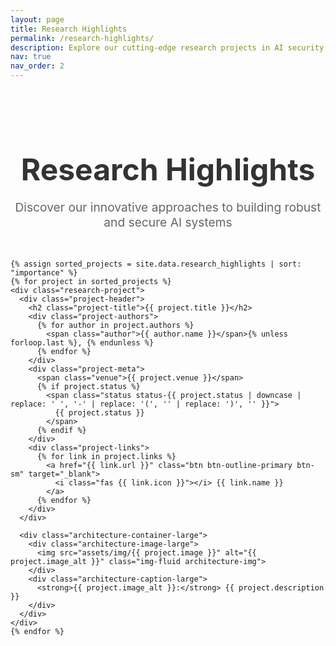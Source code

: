 ```yaml
---
layout: page
title: Research Highlights
permalink: /research-highlights/
description: Explore our cutting-edge research projects in AI security, vision-language models, and federated learning.
nav: true
nav_order: 2
---
```


<div class="research-highlights">
  <div class="container">
    <div class="row">
      <div class="col-lg-12">
        <h1 class="research-title">Research Highlights</h1>
        <p class="research-subtitle">Discover our innovative approaches to building robust and secure AI systems</p>
      </div>
    </div>

    {% assign sorted_projects = site.data.research_highlights | sort: "importance" %}
    {% for project in sorted_projects %}
    <div class="research-project">
      <div class="project-header">
        <h2 class="project-title">{{ project.title }}</h2>
        <div class="project-authors">
          {% for author in project.authors %}
            <span class="author">{{ author.name }}</span>{% unless forloop.last %}, {% endunless %}
          {% endfor %}
        </div>
        <div class="project-meta">
          <span class="venue">{{ project.venue }}</span>
          {% if project.status %}
            <span class="status status-{{ project.status | downcase | replace: ' ', '-' | replace: '(', '' | replace: ')', '' }}">
              {{ project.status }}
            </span>
          {% endif %}
        </div>
        <div class="project-links">
          {% for link in project.links %}
            <a href="{{ link.url }}" class="btn btn-outline-primary btn-sm" target="_blank">
              <i class="fas {{ link.icon }}"></i> {{ link.name }}
            </a>
          {% endfor %}
        </div>
      </div>
      
      <div class="architecture-container-large">
        <div class="architecture-image-large">
          <img src="assets/img/{{ project.image }}" alt="{{ project.image_alt }}" class="img-fluid architecture-img">
        </div>
        <div class="architecture-caption-large">
          <strong>{{ project.image_alt }}:</strong> {{ project.description }}
        </div>
      </div>
    </div>
    {% endfor %}
  </div>
</div>

<style>
.research-highlights {
  padding: 2rem 0;
}

.research-title {
  font-size: 3rem;
  font-weight: bold;
  color: #333;
  margin-bottom: 0.5rem;
  text-align: center;
}

.research-subtitle {
  font-size: 1.2rem;
  color: #666;
  text-align: center;
  margin-bottom: 3rem;
}

.research-project {
  margin-bottom: 4rem;
  padding: 2rem;
  border-radius: 10px;
  background-color: #f8f9fa;
  transition: transform 0.3s ease, box-shadow 0.3s ease;
}

.research-project:hover {
  transform: translateY(-5px);
  box-shadow: 0 8px 25px rgba(0,0,0,0.15);
}

.project-header {
  margin-bottom: 2rem;
}

.project-title {
  font-size: 1.8rem;
  font-weight: bold;
  color: #333;
  margin-bottom: 1rem;
  line-height: 1.3;
}

.project-authors {
  font-size: 1.1rem;
  color: #555;
  margin-bottom: 0.75rem;
}

.author {
  font-weight: 500;
}

.project-meta {
  margin-bottom: 1rem;
  display: flex;
  gap: 1rem;
  align-items: center;
  flex-wrap: wrap;
}

.venue {
  font-size: 0.95rem;
  color: #666;
  font-style: italic;
}

.status {
  padding: 0.25rem 0.75rem;
  border-radius: 20px;
  font-size: 0.85rem;
  font-weight: 500;
  text-transform: uppercase;
  letter-spacing: 0.5px;
}

.status-accepted {
  background-color: #d4edda;
  color: #155724;
  border: 1px solid #c3e6cb;
}

.status-published {
  background-color: #d1ecf1;
  color: #0c5460;
  border: 1px solid #bee5eb;
}

.status-under-review-in-ieee-transactions-on-big-data {
  background-color: #fff3cd;
  color: #856404;
  border: 1px solid #ffeaa7;
}

.status-published-q1-journal {
  background-color: #d4edda;
  color: #155724;
  border: 1px solid #c3e6cb;
}

.project-links {
  display: flex;
  gap: 0.5rem;
  flex-wrap: wrap;
}

.btn-outline-primary {
  border-color: #007bff;
  color: #007bff;
  background-color: transparent;
  transition: all 0.3s ease;
  display: flex;
  align-items: center;
  gap: 0.5rem;
}

.btn-outline-primary:hover {
  background-color: #007bff;
  color: white;
  border-color: #007bff;
  transform: translateY(-2px);
}

.btn-outline-primary i {
  font-size: 0.9rem;
}

/* Large Architecture Container with Prominent Border */
.architecture-container-large {
  border: 4px solid #000;
  border-radius: 12px;
  padding: 2rem;
  background-color: white;
  box-shadow: 0 6px 20px rgba(0,0,0,0.15);
  transition: all 0.3s ease;
  margin: 2rem 0;
}

.architecture-container-large:hover {
  border-color: #007bff;
  box-shadow: 0 8px 25px rgba(0,0,0,0.2);
}

.architecture-image-large {
  text-align: center;
  margin-bottom: 1.5rem;
}

.architecture-img {
  max-width: 100%;
  height: auto;
  border-radius: 8px;
  transition: transform 0.3s ease;
  box-shadow: 0 4px 12px rgba(0,0,0,0.1);
}

.architecture-img:hover {
  transform: scale(1.02);
}

.architecture-caption-large {
  font-size: 1.1rem;
  color: #555;
  text-align: center;
  font-style: italic;
  line-height: 1.5;
  padding: 1rem;
  background-color: #f8f9fa;
  border-radius: 8px;
  border: 1px solid #e9ecef;
}

/* Responsive design */
@media (max-width: 768px) {
  .research-title {
    font-size: 2.5rem;
  }
  
  .project-title {
    font-size: 1.5rem;
  }
  
  .project-links {
    justify-content: center;
  }
  
  .architecture-container-large {
    padding: 1.5rem;
    margin: 1.5rem 0;
  }
  
  .project-meta {
    flex-direction: column;
    align-items: flex-start;
    gap: 0.5rem;
  }
  
  .architecture-caption-large {
    font-size: 1rem;
    padding: 0.75rem;
  }
}
</style> 